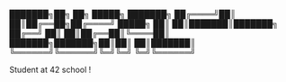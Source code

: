 ███████╗██╗     ██╗ █████╗ ███████╗
██╔════╝██║     ██║██╔══██╗██╔════╝
█████╗  ██║     ██║███████║███████╗ 
██╔══╝  ██║     ██║██╔══██║╚════██║
███████╗███████╗██║██║  ██║███████║  
╚══════╝╚══════╝╚═╝╚═╝  ╚═╝╚══════╝
                                                                                               
Student at 42 school !
